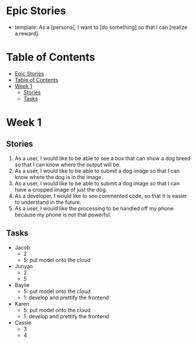# Epic Stories
- template: As a \[persona\], I want to \[do something\] so that I can \[realize a reward\].

# Table of Contents
- [Epic Stories](#epic-stories)
- [Table of Contents](#table-of-contents)
- [Week 1](#week-1)
  - [Stories](#stories)
  - [Tasks](#tasks)

# Week 1
## Stories
1. As a user, I would like to be able to see a box that can show a dog breed so that I can know where the output will be.
2. As a user, I would like to be able to submit a dog image so that I can know where the dog is in the image.
3. As a user, I would like to be able to submit a dog image so that I can have a cropped image of just the dog.
4. As a developer, I would like to see commented code, so that it is easier to understand in the future.
5. As a user, I would like the processing to be handled off my phone because my phone is not that powerful.

## Tasks
- Jacob
  - 2
  - 5: put model onto the cloud
- Junyao
  - 2
  - 5
- Baylie
  - 5: put model onto the cloud
  - 1: develop and prettify the frontend
- Karen
  - 5: put model onto the cloud
  - 1: develop and prettify the frontend
- Cassie
  - 3
  - 4